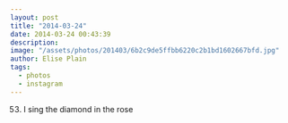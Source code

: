 ```yaml
---
layout: post
title: "2014-03-24"
date: 2014-03-24 00:43:39
description: 
image: "/assets/photos/201403/6b2c9de5ffbb6220c2b1bd1602667bfd.jpg"
author: Elise Plain
tags: 
  - photos
  - instagram
---
```


53. I sing the diamond in the rose
<p></p>
